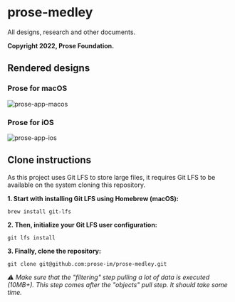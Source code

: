 # prose-medley

All designs, research and other documents.

**Copyright 2022, Prose Foundation.**

## Rendered designs

### Prose for macOS

![prose-app-macos](https://user-images.githubusercontent.com/1451907/174251034-2a672878-ea2a-4537-b983-5816eb1b4fe6.jpg)

### Prose for iOS

![prose-app-ios](https://user-images.githubusercontent.com/1451907/174251056-fe0bad98-3826-4b03-bd3f-94cf825d90bb.jpg)

## Clone instructions

As this project uses Git LFS to store large files, it requires Git LFS to be available on the system cloning this repository.

**1. Start with installing Git LFS using Homebrew (macOS):**

`brew install git-lfs`

**2. Then, initialize your Git LFS user configuration:**

`git lfs install`

**3. Finally, clone the repository:**

`git clone git@github.com:prose-im/prose-medley.git`

_⚠️ Make sure that the "filtering" step pulling a lot of data is executed (10MB+). This step comes after the "objects" pull step. It should take some time._
